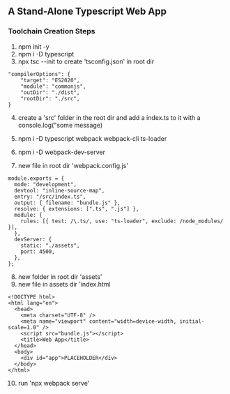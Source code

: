 ## A Stand-Alone Typescript Web App

### Toolchain Creation Steps

1. npm init -y
2. npm i -D typescript
3. npx tsc --init to create 'tsconfig.json' in root dir

```{
"compilerOptions": {
    "target": "ES2020",
    "module": "commonjs",
    "outDir": "./dist",
    "rootDir": "./src",
}
```

4. create a 'src' folder in the root dir and add a index.ts to it with a console.log("some message)

5. npm i -D typescript webpack webpack-cli ts-loader
6. npm i -D webpack-dev-server
7. new file in root dir 'webpack.config.js'

```
module.exports = {
  mode: "development",
  devtool: "inline-source-map",
  entry: "/src/index.ts",
  output: { filename: "bundle.js" },
  resolve: { extensions: [".ts", ".js"] },
  module: {
    rules: [{ test: /\.ts/, use: "ts-loader", exclude: /node_modules/ }],
  },
  devServer: {
    static: "./assets",
    port: 4500,
  },
};
```

8. new folder in root dir 'assets'
9. new file in assets dir 'index.html

```
<!DOCTYPE html>
<html lang="en">
  <head>
    <meta charset="UTF-8" />
    <meta name="viewport" content="width=device-width, initial-scale=1.0" />
    <script src="bundle.js"></script>
    <title>Web App</title>
  </head>
  <body>
    <div id="app">PLACEHOLDER</div>
  </body>
</html>
```

10. run 'npx webpack serve'
